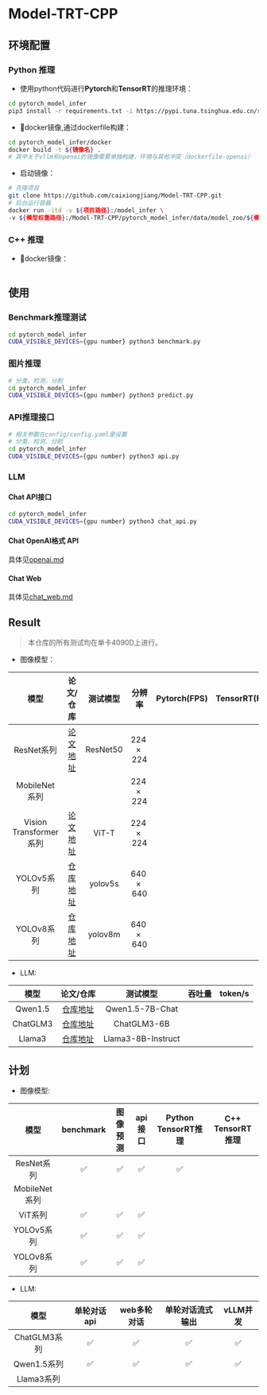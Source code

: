 # Model-TRT-CPP

## 环境配置

### Python 推理

* 使用python代码进行**Pytorch**和**TensorRT**的推理环境：
```bash
cd pytorch_model_infer
pip3 install -r requirements.txt -i https://pypi.tuna.tsinghua.edu.cn/simple
```
* 🐳docker镜像,通过dockerfile构建：
```bash
cd pytorch_model_infer/docker
docker build -t ${镜像名} .
# 其中关于vllm和openai的镜像需要单独构建，环境与其他冲突（dockerfile-openai）
```

* 启动镜像：
```bash
# 克隆项目
git clone https://github.com/caixiongjiang/Model-TRT-CPP.git
# 后台运行容器
docker run -itd -v ${项目路径}:/model_infer \
-v ${模型权重路径}:/Model-TRT-CPP/pytorch_model_infer/data/model_zoo/${模型文件分类（分类，检测，分割，大模型）}/${模型文件夹名字}
```

### C++ 推理

* 🐳docker镜像：
```bash

```
## 使用

### Benchmark推理测试

```bash
cd pytorch_model_infer
CUDA_VISIBLE_DEVICES={gpu number} python3 benchmark.py
```

### 图片推理

```bash
# 分类，检测，分割
cd pytorch_model_infer
CUDA_VISIBLE_DEVICES={gpu number} python3 predict.py
```

### API推理接口

```bash
# 相关参数在config/config.yaml里设置
# 分类，检测，分割
cd pytorch_model_infer
CUDA_VISIBLE_DEVICES={gpu number} python3 api.py
```
### LLM

#### Chat API接口

```bash
cd pytorch_model_infer
CUDA_VISIBLE_DEVICES={gpu number} python3 chat_api.py
```

#### Chat OpenAI格式 API

具体见[openai.md](./pytorch_model_infer/openai.md)

#### Chat Web

具体见[chat_web.md](./pytorch_model_infer/chat_web.md)




## Result
> 本仓库的所有测试均在单卡4090D上进行。

* 图像模型：

| 模型 | 论文/仓库 | 测试模型 | 分辨率 | Pytorch(FPS) | TensorRT(FPS) |
| :-----:| :-----: | :------: | :------: | :------: | :------: | 
| ResNet系列 | [论文地址](https://openaccess.thecvf.com/content_cvpr_2016/papers/He_Deep_Residual_Learning_CVPR_2016_paper.pdf) | ResNet50 | $224\times 224$ |  | |
| MobileNet系列 | |  | $224\times 224$ |  |  |
| Vision Transformer系列 | [论文地址](https://arxiv.org/pdf/2010.11929.pdf) | ViT-T | $224\times 224$ |  |  |
| YOLOv5系列 | [仓库地址](https://github.com/ultralytics/yolov5) | yolov5s | $640\times 640$ |  |  |
| YOLOv8系列 | [仓库地址](https://github.com/ultralytics/ultralytics) | yolov8m | $640\times 640$ |  |  |

* LLM: 

| 模型 | 论文/仓库 | 测试模型 | 吞吐量 | token/s |
| :-----:| :-----: | :------: | :------: | :------: |
| Qwen1.5 | [仓库地址](https://github.com/QwenLM/Qwen1.5) | Qwen1.5-7B-Chat |  |  |
| ChatGLM3 | [仓库地址](https://github.com/THUDM/ChatGLM3) | ChatGLM3-6B |  |  |
| Llama3 | [仓库地址](https://github.com/THUDM/ChatGLM3) | Llama3-8B-Instruct |  |  |



## 计划

* 图像模型:

| 模型 | benchmark | 图像预测 | api接口 | Python TensorRT推理 | C++ TensorRT推理 |
| :-----: | :-----: | :-----: | :------: | :------: | :------: |
| ResNet系列 | :white_check_mark: | :white_check_mark: | :white_check_mark: | :white_check_mark: |  |
| MobileNet系列 |  | | | | |
| ViT系列 | :white_check_mark: | :white_check_mark: | :white_check_mark: | | |
| YOLOv5系列 | :white_check_mark: | :white_check_mark: | :white_check_mark: | | |
| YOLOv8系列 | :white_check_mark: | :white_check_mark: | :white_check_mark: | | |

* LLM:

| 模型 | 单轮对话api | web多轮对话 | 单轮对话流式输出 | vLLM并发 |
| :-----: | :-----: | :-----: | :------: | :------: |
| ChatGLM3系列 | :white_check_mark: | :white_check_mark: | :white_check_mark: | :white_check_mark: |
| Qwen1.5系列 | :white_check_mark: | :white_check_mark: | :white_check_mark: | :white_check_mark: |
| Llama3系列 | | | | |



